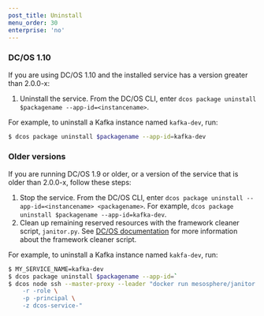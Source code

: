 ```yaml
---
post_title: Uninstall
menu_order: 30
enterprise: 'no'
---
```


<!-- THIS CONTENT DUPLICATES THE DC/OS OPERATION GUIDE -->

### DC/OS 1.10

If you are using DC/OS 1.10 and the installed service has a version greater than 2.0.0-x:

1. Uninstall the service. From the DC/OS CLI, enter `dcos package uninstall $packagename --app-id=<instancename>`.

For example, to uninstall a Kafka instance named `kafka-dev`, run:

```bash
$ dcos package uninstall $packagename --app-id=kafka-dev
```

### Older versions

If you are running DC/OS 1.9 or older, or a version of the service that is older than 2.0.0-x, follow these steps:

1. Stop the service. From the DC/OS CLI, enter `dcos package uninstall --app-id=<instancename> <packagename>`.
   For example, `dcos package uninstall $packagename --app-id=kafka-dev`.
1. Clean up remaining reserved resources with the framework cleaner script, `janitor.py`. See [DC/OS documentation](https://docs.mesosphere.com/1.9/deploying-services/uninstall/#framework-cleaner) for more information about the framework cleaner script.

For example, to uninstall a Kafka instance named `kakfa-dev`, run:

```bash
$ MY_SERVICE_NAME=kafka-dev
$ dcos package uninstall $packagename --app-id=`
$ dcos node ssh --master-proxy --leader "docker run mesosphere/janitor /janitor.py \
    -r -role \
    -p -principal \
    -z dcos-service-"
```

<!-- END DUPLICATE BLOCK -->
